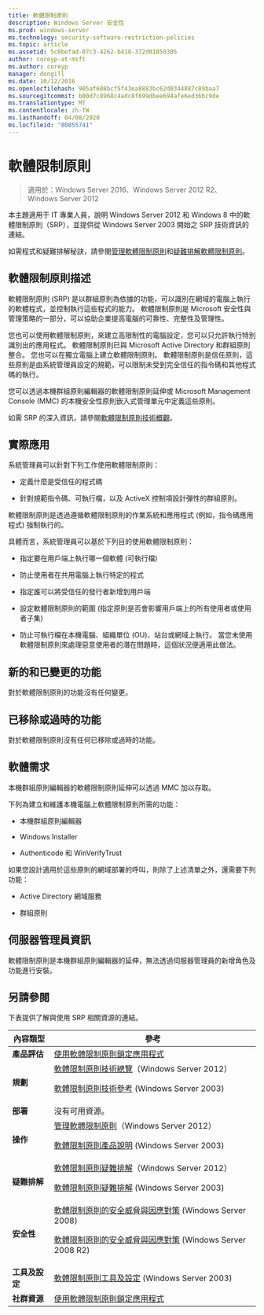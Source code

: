 ```yaml
---
title: 軟體限制原則
description: Windows Server 安全性
ms.prod: windows-server
ms.technology: security-software-restriction-policies
ms.topic: article
ms.assetid: 5c0befad-07c3-4262-b418-372d01850305
author: coreyp-at-msft
ms.author: coreyp
manager: dongill
ms.date: 10/12/2016
ms.openlocfilehash: 905af608bcf5f43ea8883bc62d0344887c89baa7
ms.sourcegitcommit: b00d7c8968c4adc8f699dbee694afe6ed36bc9de
ms.translationtype: MT
ms.contentlocale: zh-TW
ms.lasthandoff: 04/08/2020
ms.locfileid: "80855741"
---
```

# <a name="software-restriction-policies"></a>軟體限制原則

>適用於：Windows Server 2016、Windows Server 2012 R2、Windows Server 2012

本主題適用于 IT 專業人員，說明 Windows Server 2012 和 Windows 8 中的軟體限制原則（SRP），並提供從 Windows Server 2003 開始之 SRP 技術資訊的連結。

如需程式和疑難排解秘訣，請參閱[管理軟體限制原則](administer-software-restriction-policies.md)和[疑難排解軟體限制原則](troubleshoot-software-restriction-policies.md)。

## <a name="software-restriction-policies-description"></a><a name="BKMK_OVER"></a>軟體限制原則描述
軟體限制原則 (SRP) 是以群組原則為依據的功能，可以識別在網域的電腦上執行的軟體程式，並控制執行這些程式的能力。 軟體限制原則是 Microsoft 安全性與管理策略的一部分，可以協助企業提高電腦的可靠性、完整性及管理性。

您也可以使用軟體限制原則，來建立高限制性的電腦設定，您可以只允許執行特別識別出的應用程式。 軟體限制原則已與 Microsoft Active Directory 和群組原則整合。 您也可以在獨立電腦上建立軟體限制原則。 軟體限制原則是信任原則，這些原則是由系統管理員設定的規範，可以限制未受到完全信任的指令碼和其他程式碼的執行。

您可以透過本機群組原則編輯器的軟體限制原則延伸或 Microsoft Management Console (MMC) 的本機安全性原則嵌入式管理單元中定義這些原則。

如需 SRP 的深入資訊，請參閱[軟體限制原則技術概觀](software-restriction-policies-technical-overview.md)。

## <a name="practical-applications"></a><a name="BKMK_APP"></a>實際應用
系統管理員可以針對下列工作使用軟體限制原則：

-   定義什麼是受信任的程式碼

-   針對規範指令碼、可執行檔，以及 ActiveX 控制項設計彈性的群組原則。

軟體限制原則是透過遵循軟體限制原則的作業系統和應用程式 (例如，指令碼應用程式) 強制執行的。

具體而言，系統管理員可以基於下列目的使用軟體限制原則：

-   指定要在用戶端上執行哪一個軟體 (可執行檔)

-   防止使用者在共用電腦上執行特定的程式

-   指定誰可以將受信任的發行者新增到用戶端

-   設定軟體限制原則的範圍 (指定原則是否會影響用戶端上的所有使用者或使用者子集)

-   防止可執行檔在本機電腦、組織單位 (OU)、站台或網域上執行。 當您未使用軟體限制原則來處理惡意使用者的潛在問題時，這個狀況便適用此做法。

## <a name="new-and-changed-functionality"></a><a name="BKMK_NEW"></a>新的和已變更的功能
對於軟體限制原則的功能沒有任何變更。

## <a name="removed-or-deprecated-functionality"></a><a name="BKMK_DEP"></a>已移除或過時的功能
對於軟體限制原則沒有任何已移除或過時的功能。

## <a name="software-requirements"></a><a name="BKMK_SOFT"></a>軟體需求
本機群組原則編輯器的軟體限制原則延伸可以透過 MMC 加以存取。

下列為建立和維護本機電腦上軟體限制原則所需的功能：

-   本機群組原則編輯器

-   Windows Installer

-   Authenticode 和 WinVerifyTrust

如果您設計適用於這些原則的網域部署的呼叫，則除了上述清單之外，還需要下列功能：

-   Active Directory 網域服務

-   群組原則

## <a name="server-manager-information"></a><a name="BKMK_INSTALL"></a>伺服器管理員資訊
軟體限制原則是本機群組原則編輯器的延伸，無法透過伺服器管理員的新增角色及功能進行安裝。

## <a name="see-also"></a><a name="BKMK_LINKS"></a>另請參閱
下表提供了解與使用 SRP 相關資源的連結。

|內容類型|參考|
|--------|-------|
|**產品評估**|[使用軟體限制原則鎖定應用程式](https://technet.microsoft.com/magazine/2008.06.srp.aspx?pr=blog)|
|**規劃**|[軟體限制原則技術總覽](software-restriction-policies-technical-overview.md)（Windows Server 2012）<p>[軟體限制原則技術參考](https://technet.microsoft.com/library/cc728085(v=WS.10).aspx) (Windows Server 2003)|
|**部署**|沒有可用資源。|
|**操作**|[管理軟體限制原則](administer-software-restriction-policies.md)（Windows Server 2012）<p>[軟體限制原則產品說明](https://technet.microsoft.com/library/cc779607(v=WS.10).aspx) (Windows Server 2003)|
|**疑難排解**|[軟體限制原則疑難排解](troubleshoot-software-restriction-policies.md)（Windows Server 2012）<p>[軟體限制原則疑難排解](https://technet.microsoft.com/library/cc737011(v=WS.10).aspx) (Windows Server 2003)|
|**安全性**|[軟體限制原則的安全威脅與因應對策](https://technet.microsoft.com/library/dd349795(v=WS.10).aspx) (Windows  Server 2008)<p>[軟體限制原則的安全威脅與因應對策](https://technet.microsoft.com/library/hh125926(v=WS.10).aspx) (Windows Server 2008 R2)|
|**工具及設定**|[軟體限制原則工具及設定](https://technet.microsoft.com/library/cc782454(v=WS.10).aspx) (Windows Server 2003)|
|**社群資源**|[使用軟體限制原則鎖定應用程式](https://technet.microsoft.com/magazine/2008.06.srp.aspx?pr=blog)|



